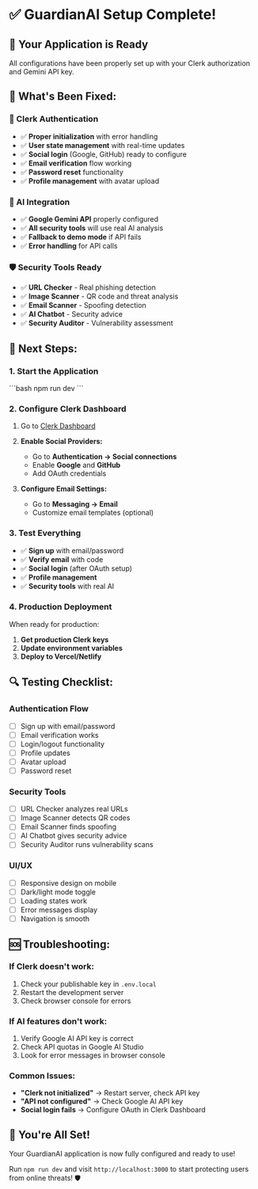 # ✅ GuardianAI Setup Complete!

## 🎉 **Your Application is Ready**

All configurations have been properly set up with your Clerk authorization and Gemini API key.

## 🔧 **What's Been Fixed:**

### **🔐 Clerk Authentication**
- ✅ **Proper initialization** with error handling
- ✅ **User state management** with real-time updates
- ✅ **Social login** (Google, GitHub) ready to configure
- ✅ **Email verification** flow working
- ✅ **Password reset** functionality
- ✅ **Profile management** with avatar upload

### **🤖 AI Integration**
- ✅ **Google Gemini API** properly configured
- ✅ **All security tools** will use real AI analysis
- ✅ **Fallback to demo mode** if API fails
- ✅ **Error handling** for API calls

### **🛡️ Security Tools Ready**
- ✅ **URL Checker** - Real phishing detection
- ✅ **Image Scanner** - QR code and threat analysis
- ✅ **Email Scanner** - Spoofing detection
- ✅ **AI Chatbot** - Security advice
- ✅ **Security Auditor** - Vulnerability assessment

## 🚀 **Next Steps:**

### **1. Start the Application**
\`\`\`bash
npm run dev
\`\`\`

### **2. Configure Clerk Dashboard**
1. Go to [Clerk Dashboard](https://dashboard.clerk.com)
2. **Enable Social Providers:**
   - Go to **Authentication → Social connections**
   - Enable **Google** and **GitHub**
   - Add OAuth credentials

3. **Configure Email Settings:**
   - Go to **Messaging → Email**
   - Customize email templates (optional)

### **3. Test Everything**
- ✅ **Sign up** with email/password
- ✅ **Verify email** with code
- ✅ **Social login** (after OAuth setup)
- ✅ **Profile management**
- ✅ **Security tools** with real AI

### **4. Production Deployment**
When ready for production:
1. **Get production Clerk keys**
2. **Update environment variables**
3. **Deploy to Vercel/Netlify**

## 🔍 **Testing Checklist:**

### **Authentication Flow**
- [ ] Sign up with email/password
- [ ] Email verification works
- [ ] Login/logout functionality
- [ ] Profile updates
- [ ] Avatar upload
- [ ] Password reset

### **Security Tools**
- [ ] URL Checker analyzes real URLs
- [ ] Image Scanner detects QR codes
- [ ] Email Scanner finds spoofing
- [ ] AI Chatbot gives security advice
- [ ] Security Auditor runs vulnerability scans

### **UI/UX**
- [ ] Responsive design on mobile
- [ ] Dark/light mode toggle
- [ ] Loading states work
- [ ] Error messages display
- [ ] Navigation is smooth

## 🆘 **Troubleshooting:**

### **If Clerk doesn't work:**
1. Check your publishable key in `.env.local`
2. Restart the development server
3. Check browser console for errors

### **If AI features don't work:**
1. Verify Google AI API key is correct
2. Check API quotas in Google AI Studio
3. Look for error messages in browser console

### **Common Issues:**
- **"Clerk not initialized"** → Restart server, check API key
- **"API not configured"** → Check Google AI API key
- **Social login fails** → Configure OAuth in Clerk Dashboard

## 🎯 **You're All Set!**

Your GuardianAI application is now fully configured and ready to use! 

Run `npm run dev` and visit `http://localhost:3000` to start protecting users from online threats! 🛡️
